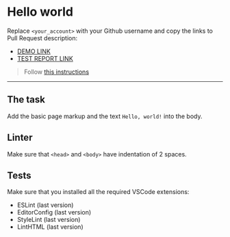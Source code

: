 # Hello world

Replace `<your_account>` with your Github username and copy the links to Pull Request description:
- [DEMO LINK](https://Masha-Cactus.github.io/layout_hello-world/)
- [TEST REPORT LINK](https://Masha-Cactus.github.io/layout_hello-world/report/html_report/)

> Follow [this instructions](https://mate-academy.github.io/layout_task-guideline/#how-to-solve-the-layout-tasks-on-github)
___

## The task

Add the basic page markup and the text `Hello, world!` into the body.

## Linter

Make sure that `<head>` and `<body>` have indentation of 2 spaces.

## Tests

Make sure that you installed all the required VSCode extensions:

- ESLint (last version)
- EditorConfig (last version)
- StyleLint (last version)
- LintHTML (last version)
